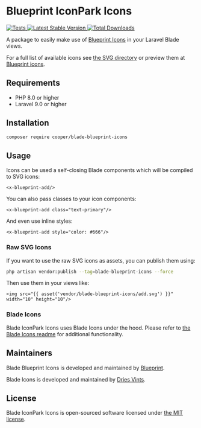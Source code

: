 # Blueprint IconPark Icons

<a href="https://github.com/myxiaoao/blade-blueprint-icons/actions?query=workflow%3ATests">
    <img src="https://github.com/myxiaoao/blade-blueprint-icons/workflows/Tests/badge.svg" alt="Tests">
</a>
<a href="https://packagist.org/packages/cooper/blade-blueprint-icons">
    <img src="https://poser.pugx.org/cooper/blade-blueprint-icons/v/stable.svg" alt="Latest Stable Version">
</a>
<a href="https://packagist.org/packages/cooper/blade-blueprint-icons">
    <img src="https://poser.pugx.org/cooper/blade-blueprint-icons/d/total.svg" alt="Total Downloads">
</a>

A package to easily make use of [Blueprint Icons](https://github.com/palantir/blueprint/tree/develop/packages/icons) in your Laravel Blade views.

For a full list of available icons see [the SVG directory](resources/svg) or preview them at [Blueprint icons](https://blueprintjs.com/docs/#icons).

## Requirements

- PHP 8.0 or higher
- Laravel 9.0 or higher

## Installation

```bash
composer require cooper/blade-blueprint-icons
```

## Usage

Icons can be used a self-closing Blade components which will be compiled to SVG icons:

```blade
<x-blueprint-add/>
```

You can also pass classes to your icon components:

```blade
<x-blueprint-add class="text-primary"/>
```

And even use inline styles:

```blade
<x-blueprint-add style="color: #666"/>
```


### Raw SVG Icons

If you want to use the raw SVG icons as assets, you can publish them using:

```bash
php artisan vendor:publish --tag=blade-blueprint-icons --force
```

Then use them in your views like:

```blade
<img src="{{ asset('vendor/blade-blueprint-icons/add.svg') }}" width="10" height="10"/>
```

### Blade Icons

Blade IconPark Icons uses Blade Icons under the hood. Please refer to [the Blade Icons readme](https://github.com/blade-ui-kit/blade-icons) for additional functionality.

## Maintainers

Blade Blueprint Icons is developed and maintained by [Blueprint](https://blueprintjs.com/docs/#icons).

Blade Icons is developed and maintained by [Dries Vints](https://driesvints.com/).

## License

Blade IconPark Icons is open-sourced software licensed under [the MIT license](LICENSE.md).
